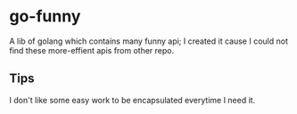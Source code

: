 # go-funny
A lib of golang which contains many funny api; I created it cause I could not find these more-effient apis from other repo.

## Tips
I don't like some easy work to be encapsulated everytime I need it.

